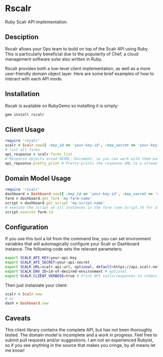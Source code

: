 Rscalr
======

Ruby Scalr API implementation. 

Desciption
----------

Rscalr allows your Ops team to build on top of the Scalr API using Ruby. This is particularly beneficial due to the popularity of Chef, a cloud management software suite also written in Ruby.

Rscalr provides both a low-level client implementation, as well as a more user-friendly domain object layer. Here are some brief examples of how to interact with each API mode.

Installation
------------

Rscalr is available on RubyGems so installing it is simply: 

```bash
gem install rscalr
```

Client Usage
------------

```ruby
require 'rscalr'
scalr = Scalr.new({ :key_id => 'your-key-id', :key_secret => 'your-key-secret' })
# list all farms
api_response = scalr.farms_list
# Response objects exted REXML::Document, so you can work with them easily
api_repsonse.pretty_print # Pretty-prints the response XML to a stream ($stdout by default)
```

Domain Model Usage
------------------

```ruby
require 'rscalr'
dashboard = Dashboard.new({ :key_id => 'your-key-id', :key_secret => 'your-key-secret' })
farm = dashboard.get_farm 'my-farm-name'
script = dashboard.get_script 'my-script-name'
# execute the script on all instances in the farm (see Script.rb for all options)
script.execute farm.id
```

Configuration
-------------

If you use this tool a lot from the command line, you can set environment variables that will automagically configure your Scalr or Dashboard instance. The following code sets the relevant parameters:
```bash
export SCALR_API_KEY=your-api-key
export SCALR_API_SECRET=your-api-secret
export SCALR_URL=scalr-api-url, optional, default=https://api.scalr.net
export SCALR_ENV_ID=id-of-desired-environment # optional
export SCALR_CLIENT_VERBOSE=true # Print API calls/responses to stdout, optional, default=false
```

Then just instaniate your client: 
```ruby
scalr = Scalr.new
# or
dash = Dashboard.new
```


Caveats
-------

This client library contains the complete API, but has not been thoroughly tested. The domain model is incomplete and a work in progress. Feel free to submit pull requests and/or suggestions. I am not an experienced Rubyist, so if you see anything in the source that makes you cringe, by all means let me know!
